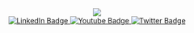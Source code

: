 <div id="header" align="center">
  <img src="https://media.giphy.com/media/v1.Y2lkPTc5MGI3NjExcWRtZXZsdGg1ZGpvcWExazExbWNvN2g3d242b2xxYm1kd2tmc21pYiZlcD12MV9pbnRlcm5hbF9naWZfYnlfaWQmY3Q9cw/M9gbBd9nbDrOTu1Mqx/giphy.gif">
</div>
<div id="badges" align="center">
  <a href="https://www.linkedin.com/in/mrahmancad/">
    <img src="https://img.shields.io/badge/LinkedIn-blue?style=for-the-badge&logo=linkedin&logoColor=white" alt="LinkedIn Badge"/>
  </a>
  <a href="https://www.youtube.com/@bd-webtutor">
    <img src="https://img.shields.io/badge/YouTube-red?style=for-the-badge&logo=youtube&logoColor=white" alt="Youtube Badge"/>
  </a>
  <a href="https://twitter.com/shamimsust">
    <img src="https://img.shields.io/badge/Twitter-blue?style=for-the-badge&logo=twitter&logoColor=white" alt="Twitter Badge"/>
  </a>
</div>
